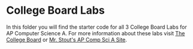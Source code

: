# College Board Labs

In this folder you will find the starter code for all 3 College Board Labs for AP Computer Science A. For more information about these labs visit [The College Board](https://apcentral.collegeboard.org/courses/ap-computer-science-a/classroom-resources/lab-resource-page) or [Mr. Stout's AP Comp Sci A Site](http://barakstout.com/apcompscia.html#college_board_labs). 
